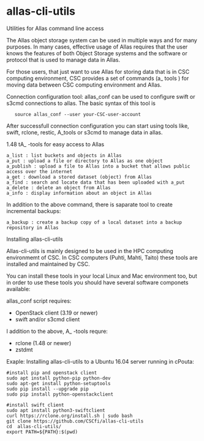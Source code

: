 # allas-cli-utils
Utilities for Allas command line access


The Allas object storage system can be used in multiple ways and for many purposes. 
In many cases, effective usage of Allas requires that the user knows the features of 
both Object Storage systems and the software or protocol that is used to manage data in Allas.

For those users, that just want to use Allas for storing data that is in CSC computing environment, 
CSC provides a set of commands (a_ tools ) for moving data between CSC computing environment and Allas.


Connection configuration tool: allas_conf can be used to configure swift or s3cmd connections to
allas. The basic syntax of this tool is

```text
   source allas_conf --user your-CSC-user-account
```

After successfull connection configuration you can start using tools like, swift, rclone, restic, A_tools
or s3cmd to manage data in allas.


1.48 tA_ -tools for easy access to Allas

    a_list : list buckets and objects in Allas
    a_put : upload a file or directory to Allas as one object
    a_publish : upload a file to Allas into a bucket that allows public access over the internet
    a_get : download a stored dataset (object) from Allas
    a_find : search and locate data that has been uploaded with a_put
    a_delete : delete an object from Allas
    a_info : display information about an object in Allas

In addition to the above command, there is saparate tool to create incremental backups:

    a_backup : create a backup copy of a local dataset into a backup repository in Allas



Installing allas-cli-utils

Allas-cli-utils is mainly designed to be used in the HPC computing environmemt of CSC.
In CSC computers (Puhti, Mahti, Taito) these tools are installed and maintained by CSC.

You can install these tools in your local Linux and Mac environment too, but in order to use
these tools you should have several software componets available:

allas_conf script requires:

 * OpenStack client (3.19 or newer)
 * swift and/or s3cmd client

I addition to the above, A_ -tools requre:

 * rclone (1.48 or newer)
 * zstdmt



Exaple: Installing allas-cli-utils to a Ubuntu 16.04 server running in cPouta:

```text
#install pip and openstack client
sudo apt install python-pip python-dev
sudo apt-get install python-setuptools
sudo pip install --upgrade pip
sudo pip install python-openstackclient

#install swift client
sudo apt install python3-swiftclient
curl https://rclone.org/install.sh | sudo bash
git clone https://github.com/CSCfi/allas-cli-utils
cd  allas-cli-utils/
export PATH=${PATH}:$(pwd)
```
 
